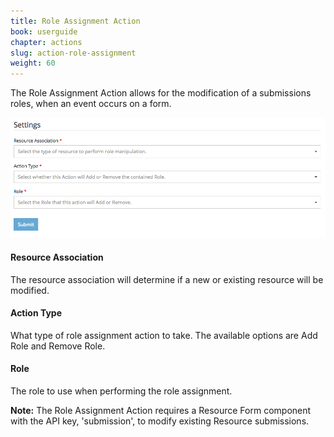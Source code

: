```yaml
---
title: Role Assignment Action
book: userguide
chapter: actions
slug: action-role-assignment
weight: 60
---
```

The Role Assignment Action allows for the modification of a submissions roles, when an event occurs on a form.

![](/assets/img/action-role-assignment.png)

#### Resource Association

The resource association will determine if a new or existing resource will be modified.

#### Action Type

What type of role assignment action to take. The available options are Add Role and Remove Role.

#### Role

The role to use when performing the role assignment.


**Note:** The Role Assignment Action requires a Resource Form component with the API key, 'submission', to modify existing Resource submissions.

